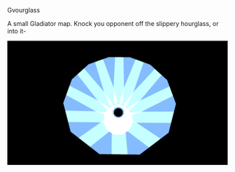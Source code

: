 Gvourglass

A small Gladiator map. Knock you opponent off the slippery hourglass, or into it-

![alt text](Gvourglass.png)
